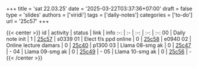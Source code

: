 +++
title = 'sat 22.03.25'
date = '2025-03-22T03:37:36+07:00'
draft = false
type = 'slides'
authors = ['viridi']
tags = ['daily-notes']
categories = ['to-do']
url = '25c57'
+++

{{< center >}}
id | activity | status | link | info
:-: | :- | :-: | :-: | :-:
00 | Daily note init       | 1 | [25c57](/notes/25c57) | s0339
01 | Elect f/s ppd online  | 0 | [25c58](/notes/25c58) | e0940
02 | Online lecture damars | 0 | [25c40](/notes/25c40) | p1300
03 | Llama 08-smg ak       | 0 | [25c47](/notes/25c47) | -
04 | Llama 09-smg ak       | 0 | [25c49](/notes/25c49) | -
05 | Llama 10-smg ak       | 0 | [25c56](/notes/25c56) | -
{{< /center >}}
